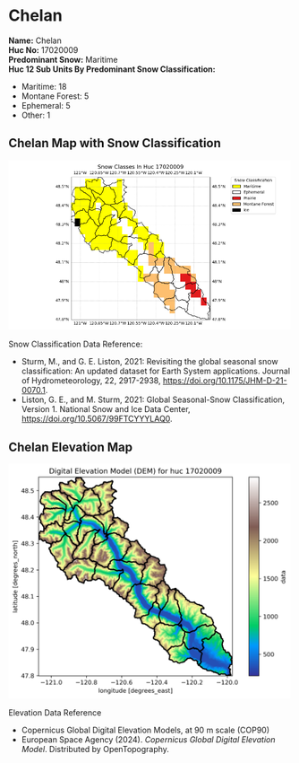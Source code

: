 # Chelan


**Name:**             Chelan <br>
**Huc No:**           17020009 <br> 
**Predominant Snow:** Maritime <br>
**Huc 12 Sub Units By Predominant Snow Classification:**
- Maritime: 18
- Montane Forest: 5
- Ephemeral: 5
- Other: 1 


## Chelan Map with Snow Classification 

![Snow Classes Map](../basic_maps/Snow_classes_in_17020009.png)

Snow Classification Data Reference: 
- Sturm, M., and G. E. Liston, 2021: Revisiting the global seasonal snow classification: An updated dataset for Earth System applications.  Journal of Hydrometeorology, 22, 2917-2938, https://doi.org/10.1175/JHM-D-21-0070.1.
- Liston, G. E., and M. Sturm, 2021: Global Seasonal-Snow Classification, Version 1. National Snow and Ice Data Center, https://doi.org/10.5067/99FTCYYYLAQ0.

## Chelan Elevation Map 
![Elevation Map](../basic_maps/dem_huc17020009.png)

Elevation Data Reference 
- Copernicus Global Digital Elevation Models, at 90 m scale (COP90)
- European Space Agency (2024).  <i>Copernicus Global Digital Elevation Model</i>.  Distributed by OpenTopography. 
